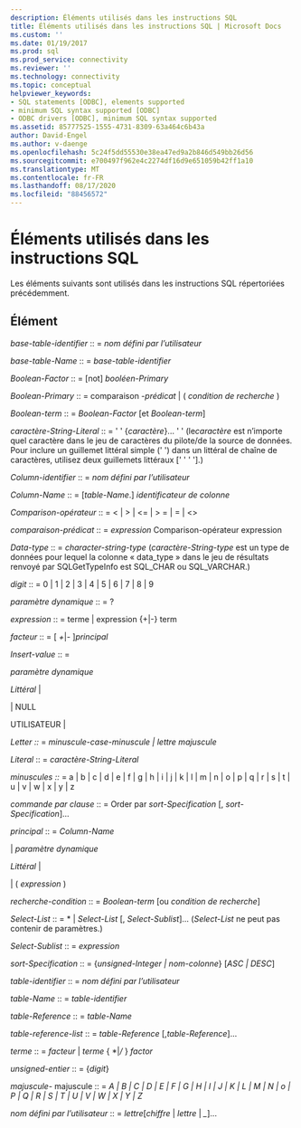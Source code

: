 ```yaml
---
description: Éléments utilisés dans les instructions SQL
title: Éléments utilisés dans les instructions SQL | Microsoft Docs
ms.custom: ''
ms.date: 01/19/2017
ms.prod: sql
ms.prod_service: connectivity
ms.reviewer: ''
ms.technology: connectivity
ms.topic: conceptual
helpviewer_keywords:
- SQL statements [ODBC], elements supported
- minimum SQL syntax supported [ODBC]
- ODBC drivers [ODBC], minimum SQL syntax supported
ms.assetid: 85777525-1555-4731-8309-63a464c6b43a
author: David-Engel
ms.author: v-daenge
ms.openlocfilehash: 5c24f5dd55530e38ea47ed9a2b846d549bb26d56
ms.sourcegitcommit: e700497f962e4c2274df16d9e651059b42ff1a10
ms.translationtype: MT
ms.contentlocale: fr-FR
ms.lasthandoff: 08/17/2020
ms.locfileid: "88456572"
---
```

# <a name="elements-used-in-sql-statements"></a>Éléments utilisés dans les instructions SQL
Les éléments suivants sont utilisés dans les instructions SQL répertoriées précédemment.  
  
## <a name="element"></a>Élément  
 *base-table-identifier* :: = *nom défini par l’utilisateur*  
  
 *base-table-Name* :: = *base-table-identifier*  
  
 *Boolean-Factor* :: = [not] *booléen-Primary*  
  
 *Boolean-Primary* :: = comparaison *-prédicat* &#124; ( *condition de recherche* )  
  
 *Boolean-term* :: = *Boolean-Factor* [et *Boolean-term*]  
  
 *caractère-String-Literal* :: = ' ' {*caractère*}... ' ' (le*caractère* est n’importe quel caractère dans le jeu de caractères du pilote/de la source de données. Pour inclure un guillemet littéral simple (' ') dans un littéral de chaîne de caractères, utilisez deux guillemets littéraux [' ' ' '].)  
  
 *Column-identifier* :: = *nom défini par l’utilisateur*  
  
 *Column-Name* :: = [*table-Name*.] *identificateur de colonne*  
  
 *Comparison-opérateur* :: = < &#124; > &#124; \<= &#124; > = &#124; = &#124; <>  
  
 *comparaison-prédicat* :: = *expression* Comparison-opérateur expression  
  
 *Data-type* :: = *character-string-type* (*caractère-String-type* est un type de données pour lequel la colonne « data_type » dans le jeu de résultats renvoyé par SQLGetTypeInfo est SQL_CHAR ou SQL_VARCHAR.)  
  
 *digit* :: = 0 &#124; 1 &#124; 2 &#124; 3 &#124; 4 &#124; 5 &#124; 6 &#124; 7 &#124; 8 &#124; 9  
  
 *paramètre dynamique* :: = ?  
  
 *expression* :: = terme &#124; expression {+&#124;-} term  
  
 *facteur* :: = [ *+*&#124;*-* ]*principal*  
  
 *Insert-value* :: =  
  
 *paramètre dynamique*  
  
 *Littéral* &#124;  
  
 &#124; NULL  
  
 UTILISATEUR &#124;  
  
 *Letter ::* = *minuscule-case-minuscule &#124; lettre majuscule*  
  
 *Literal* :: = *caractère-String-Literal*  
  
 *minuscules ::* = a &#124; b &#124; c &#124; d &#124; e &#124; f &#124; g &#124; h &#124; i &#124; j &#124; k &#124; l &#124; m &#124; n &#124; o &#124; p &#124; q &#124; r &#124; s &#124; t &#124; u &#124; v &#124; w &#124; x &#124; y &#124; z  
  
 *commande par clause* :: = Order par *sort-Specification* [, *sort-Specification*]...  
  
 *principal* :: = *Column-Name*  
  
 &#124; *paramètre dynamique*  
  
 *Littéral* &#124;  
  
 &#124; ( *expression* )  
  
 *recherche-condition* :: = *Boolean-term* [ou *condition de recherche*]  
  
 *Select-List* :: = \* &#124; *Select-List* [, *Select-Sublist*]...  (*Select-List* ne peut pas contenir de paramètres.)  
  
 *Select-Sublist* :: = *expression*  
  
 *sort-Specification* :: = {*unsigned-Integer &#124; nom-colonne*} [*ASC &#124; DESC*]  
  
 *table-identifier* :: = *nom défini par l’utilisateur*  
  
 *table-Name* :: = *table-identifier*  
  
 *table-Reference* :: = *table-Name*  
  
 *table-reference-list* :: = *table-Reference* [,*table-Reference*]...  
  
 *terme* :: = *facteur* &#124; *terme* { \*&#124;*/* } *factor*  
  
 *unsigned-entier* :: = {*digit*}  
  
 *majuscule-* majuscule :: = *A &#124; B &#124; C &#124; D &#124; E &#124; F &#124; G &#124; H &#124; I &#124; J &#124; K &#124; L &#124; M &#124; N &#124; o &#124; P &#124; Q &#124; R &#124; S &#124; T &#124; U &#124; V &#124; W &#124; X &#124; Y &#124; Z*  
  
 *nom défini par l’utilisateur* :: = *lettre*[*chiffre* &#124; *lettre* &#124; *_*]...
